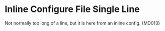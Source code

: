 # Inline Configure File Single Line

Not normally too long of a line, but it is here from an inline config. {MD013}

<!-- markdownlint-configure-file { "MD013": { "line_length": 70 } } -->
